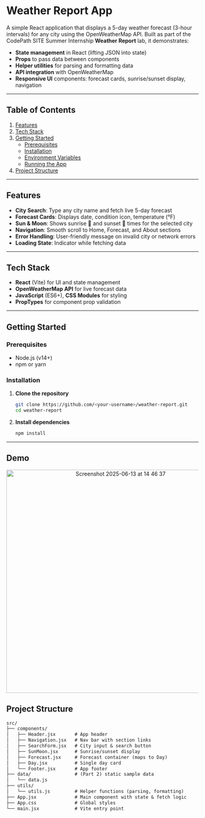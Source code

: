 # Weather Report App

A simple React application that displays a 5-day weather forecast (3-hour intervals) for any city using the OpenWeatherMap API. Built as part of the CodePath SITE Summer Internship **Weather Report** lab, it demonstrates:

- **State management** in React (lifting JSON into state)
- **Props** to pass data between components
- **Helper utilities** for parsing and formatting data
- **API integration** with OpenWeatherMap
- **Responsive UI** components: forecast cards, sunrise/sunset display, navigation

---

## Table of Contents

1. [Features](#features)  
2. [Tech Stack](#tech-stack)  
3. [Getting Started](#getting-started)  
   - [Prerequisites](#prerequisites)  
   - [Installation](#installation)  
   - [Environment Variables](#environment-variables)  
   - [Running the App](#running-the-app)  
4. [Project Structure](#project-structure)  

---

## Features

- **City Search**: Type any city name and fetch live 5-day forecast  
- **Forecast Cards**: Displays date, condition icon, temperature (°F)  
- **Sun & Moon**: Shows sunrise 🌅 and sunset 🌇 times for the selected city  
- **Navigation**: Smooth scroll to Home, Forecast, and About sections  
- **Error Handling**: User-friendly message on invalid city or network errors  
- **Loading State**: Indicator while fetching data  

---

## Tech Stack

- **React** (Vite) for UI and state management  
- **OpenWeatherMap API** for live forecast data  
- **JavaScript** (ES6+), **CSS Modules** for styling  
- **PropTypes** for component prop validation  

---

## Getting Started

### Prerequisites

- Node.js (v14+)  
- npm or yarn  

### Installation

1. **Clone the repository**  
   ```bash
   git clone https://github.com/<your-username>/weather-report.git
   cd weather-report
2. **Install dependencies**  
   ```bash
   npm install
---

## Demo
<p align="center">
 <img width="583" alt="Screenshot 2025-06-13 at 14 46 37" src="https://github.com/user-attachments/assets/87dc2eea-da2b-439f-bf67-b4a977e7e480" />
</p>

## Project Structure  

```markdown
src/
├── components/
│   ├── Header.jsx       # App header
│   ├── Navigation.jsx   # Nav bar with section links
│   ├── SearchForm.jsx   # City input & search button
│   ├── SunMoon.jsx      # Sunrise/sunset display
│   ├── Forecast.jsx     # Forecast container (maps to Day)
│   ├── Day.jsx          # Single day card
│   └── Footer.jsx       # App footer
├── data/                # (Part 2) static sample data
│   └── data.js
├── utils/
│   └── utils.js         # Helper functions (parsing, formatting)
├── App.jsx              # Main component with state & fetch logic
├── App.css              # Global styles
└── main.jsx             # Vite entry point
